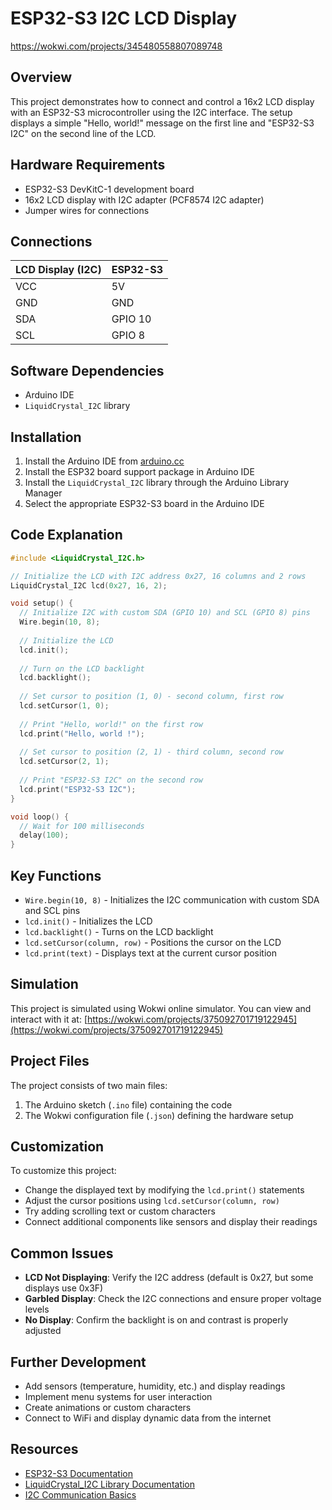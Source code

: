 # ESP32-S3 I2C LCD Display

https://wokwi.com/projects/345480558807089748

## Overview

This project demonstrates how to connect and control a 16x2 LCD display with an ESP32-S3 microcontroller using the I2C interface. The setup displays a simple "Hello, world!" message on the first line and "ESP32-S3 I2C" on the second line of the LCD.

## Hardware Requirements

- ESP32-S3 DevKitC-1 development board
- 16x2 LCD display with I2C adapter (PCF8574 I2C adapter)
- Jumper wires for connections

## Connections

| LCD Display (I2C) | ESP32-S3 |
|-------------------|----------|
| VCC               | 5V       |
| GND               | GND      |
| SDA               | GPIO 10  |
| SCL               | GPIO 8   |

## Software Dependencies

- Arduino IDE
- `LiquidCrystal_I2C` library

## Installation

1. Install the Arduino IDE from [arduino.cc](https://www.arduino.cc/en/software)
2. Install the ESP32 board support package in Arduino IDE
3. Install the `LiquidCrystal_I2C` library through the Arduino Library Manager
4. Select the appropriate ESP32-S3 board in the Arduino IDE

## Code Explanation

```cpp
#include <LiquidCrystal_I2C.h>

// Initialize the LCD with I2C address 0x27, 16 columns and 2 rows
LiquidCrystal_I2C lcd(0x27, 16, 2);

void setup() {
  // Initialize I2C with custom SDA (GPIO 10) and SCL (GPIO 8) pins
  Wire.begin(10, 8);
  
  // Initialize the LCD
  lcd.init();
  
  // Turn on the LCD backlight
  lcd.backlight();
  
  // Set cursor to position (1, 0) - second column, first row
  lcd.setCursor(1, 0);
  
  // Print "Hello, world!" on the first row
  lcd.print("Hello, world !");
  
  // Set cursor to position (2, 1) - third column, second row
  lcd.setCursor(2, 1);
  
  // Print "ESP32-S3 I2C" on the second row
  lcd.print("ESP32-S3 I2C");
}

void loop() {
  // Wait for 100 milliseconds
  delay(100);
}
```

## Key Functions

- `Wire.begin(10, 8)` - Initializes the I2C communication with custom SDA and SCL pins
- `lcd.init()` - Initializes the LCD
- `lcd.backlight()` - Turns on the LCD backlight
- `lcd.setCursor(column, row)` - Positions the cursor on the LCD
- `lcd.print(text)` - Displays text at the current cursor position

## Simulation

This project is simulated using Wokwi online simulator. You can view and interact with it at:
[https://wokwi.com/projects/375092701719122945](https://wokwi.com/projects/375092701719122945)

## Project Files

The project consists of two main files:
1. The Arduino sketch (`.ino` file) containing the code
2. The Wokwi configuration file (`.json`) defining the hardware setup

## Customization

To customize this project:

- Change the displayed text by modifying the `lcd.print()` statements
- Adjust the cursor positions using `lcd.setCursor(column, row)` 
- Try adding scrolling text or custom characters
- Connect additional components like sensors and display their readings

## Common Issues

- **LCD Not Displaying**: Verify the I2C address (default is 0x27, but some displays use 0x3F)
- **Garbled Display**: Check the I2C connections and ensure proper voltage levels
- **No Display**: Confirm the backlight is on and contrast is properly adjusted

## Further Development

- Add sensors (temperature, humidity, etc.) and display readings
- Implement menu systems for user interaction
- Create animations or custom characters
- Connect to WiFi and display dynamic data from the internet

## Resources

- [ESP32-S3 Documentation](https://docs.espressif.com/projects/esp-idf/en/latest/esp32s3/index.html)
- [LiquidCrystal_I2C Library Documentation](https://github.com/johnrickman/LiquidCrystal_I2C)
- [I2C Communication Basics](https://learn.sparkfun.com/tutorials/i2c/all)
